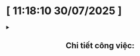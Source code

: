 
# [ 11:18:10 30/07/2025 ]

<details><summary><h2 align="center">Chi tiết công việc:</h2> </summary>

### Kết quả hôm nay:

### Công việc: 

</details>

